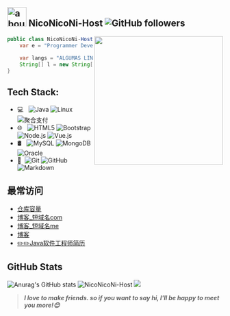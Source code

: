 ## <img width="45" alt="about" src="https://raw.github.com/elizarov/elizarov/master/about.png"> NicoNicoNi-Host  <img alt="GitHub followers" src="https://img.shields.io/github/followers/NicoNicoNi-Host?style=social" />

[^_^]:
    commentted-out contents
    should be shift to right by four spaces (`>>`).
    几种有趣markdown的注释方法:https://www.jianshu.com/p/9be87e7e15bf
    GIF图床链接:
    https://raw.githubusercontent.com/NicoNicoNi-Host/imageHost/master/img2/202111122126603.gif
    https://niconicoli.com/imageHost/img2/202111122126603.gif
    
    
<img align="right" width="300" src="https://i.imgur.com/ugWb6BU.gif" />

```java
public class NicoNicoNi-Host (){
    var e = "Programmer Developer";
 
    var langs = "ALGUMAS LINGUAGENS";
    String[] l = new String[6] {"JAVA", "C", "JavaScript", "Kotlin", "Python", "Linux"};
}
```

## **Tech Stack:**  

- 💻 &#160; ![Java](https://img.shields.io/badge/-Java-333333?style=flat&logo=Java&logoColor=007396)
![Linux](https://img.shields.io/badge/-Linux-333333?style=flat&logo=Linux&logoColor=FCC624)
![聚合支付](https://img.shields.io/badge/-聚合支付-333333?style=flat&logo=payoneer&logoColor=FF4800)
- 🌐 &#160; ![HTML5](https://img.shields.io/badge/-HTML5-333333?style=flat&logo=HTML5)
![Bootstrap](https://img.shields.io/badge/-Bootstrap-333333?style=flat&logo=bootstrap&logoColor=563D7C)
![Node.js](https://img.shields.io/badge/-Node.js-333333?style=flat&logo=node.js)
![Vue.js](https://img.shields.io/badge/-VueJS-333333?style=flat&logo=Vue.js)
- 🛢 &#160; ![MySQL](https://img.shields.io/badge/-MySQL-333333?style=flat&logo=mysql)
![MongoDB](https://img.shields.io/badge/-MongoDB-333333?style=flat&logo=mongodb)
![Oracle](https://img.shields.io/badge/-Oracle-333333?style=flat&logo=Oracle)
- 🔧 &#160;![Git](https://img.shields.io/badge/-Git-333333?style=flat&logo=git)
![GitHub](https://img.shields.io/badge/-GitHub-333333?style=flat&logo=github)
![Markdown](https://img.shields.io/badge/-Markdown-333333?style=flat&logo=markdown)

## **最常访问**

- [仓库容量](https://github.com/settings/repositories)
- [博客_短域名com](https://niconicoli.com)
- [博客_短域名me](https://niconicoli.me)
- [博客](https://niconiconi-host.github.io)
- [✏️✏️Java软件工程师简历](https://github.com/JoeyBling/cv)


## **GitHub Stats**

![Anurag's GitHub stats](https://github-readme-stats.vercel.app/api?username=NicoNicoNi-Host&theme=radical&show_icons=true) 
![NicoNicoNi-Host](https://github-readme-stats.vercel.app/api/top-langs/?username=NicoNicoNi-Host&hide=html&layout=compact&theme=radical)
![](https://github-profile-summary-cards.vercel.app/api/cards/profile-details?username=NicoNicoNi-Host&theme=monokai)


> ***I love to make friends. so if you want to say hi, I'll be happy to meet you more!😊***
